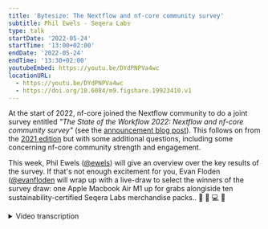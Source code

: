 ```yaml
---
title: 'Bytesize: The Nextflow and nf-core community survey'
subtitle: Phil Ewels - Seqera Labs
type: talk
startDate: '2022-05-24'
startTime: '13:00+02:00'
endDate: '2022-05-24'
endTime: '13:30+02:00'
youtubeEmbed: https://youtu.be/DYdPNPVa4wc
locationURL:
  - https://youtu.be/DYdPNPVa4wc
  - https://doi.org/10.6084/m9.figshare.19923410.v1
---
```


At the start of 2022, nf-core joined the Nextflow community to do a joint survey entitled _"The State of the Workflow 2022: Nextflow and nf-core community survey"_ (see the [announcement blog post](https://seqera.io/blog/the-state-of-the-workflow-the-2022-nextflow-and-nf-core-community-survey/)). This follows on from the [2021 edition](https://seqera.io/blog/state-of-nextflow-2021-results/) but with some additional questions, including some concerning nf-core community strength and engagement.

This week, Phil Ewels ([@ewels](https://github.com/ewels/)) will give an overview over the key results of the survey. If that's not enough excitement for you, Evan Floden ([@evanfloden](https://github.com/evanfloden) will wrap up with a live-draw to select the winners of the survey draw: one Apple Macbook Air M1 up for grabs alongiside ten sustainability-certified Seqera Labs merchandise packs.. 🤩 💚 💻 👕

<details markdown="1"><summary>Video transcription</summary>
:::note
The content has been edited to make it reader-friendly
:::

[0:01](https://youtu.be/DYdPNPVa4wct=1)
Thank you everybody for joining today's nf-core bytesize talk. Usually these short talks are about specific topics like how to develop code within the nf-core framework or about specific pipelines things like that. Today's a little bit different because we're going to go over the results of the Nextflow and nf-core community survey.

[0:20](https://youtu.be/DYdPNPVa4wct=20)
Those of you who are on Twitter and who are on the nf-core Slack will have seen me posting, requesting everybody to take a few minutes to fill in the survey back at the start of the year, around January / February time. Basically, it's something we're trying to do annually to really take a snapshot of all the different people using Nextflow, who everyone is, why everyone is using Nextflow, what works, what doesn't work, to try and prioritize development, and also really get a feel for what needs the most attention, both in the community and in the software.

[1:00](https://youtu.be/DYdPNPVa4wct=60)
So, apologies for that spam back at the start of the year, if you had that in multiple channels, but many thanks to everybody who filled it in. Those of you who followed through on clicking that link will have ended up on the Seqera labs webpage, which looked like this and you went through and followed the multi-step survey. One of the main reasons we want to do this survey is because Nextflow and nf-core are co-funded by a Chan Zuckerberg Initiative grant. This particular grant is called a diversity and inclusion grant through the "essential open source for science" program. And the focus of this particular grant that we're on is about trying to what the grant cycle is: improve the diversity and inclusion both geographically and through every other metric.

[1:53](https://youtu.be/DYdPNPVa4wct=113)
In order to track whether we're doing a good job, we need some metrics. It's very difficult to track this, but one of the things we want to use is this survey, basically. And so by doing it pretty early on within the scope of this two year grant we're hoping we can track improvement over the next two years, time will tell. It's really important for us within the context of community growth and funding. Let's dig in.

[2:21](https://youtu.be/DYdPNPVa4wct=141)
Those of you who are active on Twitter may have noticed that a Seqera labs tweet went out a couple of hours ago, there is a blog post on Seqera labs website, all about this with the infographics. You can find all of this information dig into it yourself. If you haven't done already. I'm going to go through some of the key conclusions in this talk. And I'm also going to put out a few additional statistics, which didn't make it into the infographic, just so that you don't feel like I'm repeating myself completely.

[2:49](https://youtu.be/DYdPNPVa4wct=169)
Let's start off with some community demographics. Firstly, as hopefully we already knew and hoped, we are very global community, which I love. The majority of users are based in the US and in the UK and certainly in Europe. That's fairly inevitable from our origins of the community and also mirrors the density of people working in the field in bioinformatics. But there was I think 36 different countries in the respondents list, which is fantastic. I'm sure that's up a lot since the last few years. That's really nice to see. We're increasingly spreading around the world. And let's see if we can push these numbers up and make that map go even more blue then next year.

[3:37](https://youtu.be/DYdPNPVa4wct=217)
The majority of people, we asked what your favourite primary language for reading and writing was. Most of you picked English, which is not a surprise. But there's quite a lot of people speaking other languages as well. We have a pretty terrible gender equality. I'm not sure it's just our fault. I think it's probably indicative of a wider issue, but that's definitely something that could, of course, be improved if anyone has any ideas. And yeah, there's a pretty wide range of people, lots of early stage researchers using Nextflow and lots of people well into their career as well. It's really nice to see these kinds of things and get a feel for who everyone is.

[4:19](https://youtu.be/DYdPNPVa4wct=259)
So I said there's lots of languages. You can see English is up there at the top, but there's a long, long tail. And interestingly, a lot of people bundled into that "other" category there. So, again, there's a nod to how diverse our community is already. And this is really useful, for example, if we want to prioritise any efforts to translate material. We know which language is the most important to our community.

[4:45](https://youtu.be/DYdPNPVa4wct=285)
Digging into a bit more of what it is that everybody does, very similar to last year, the majority of people who filled in the survey are classed themselves as bioinformaticians. Few other people with different categories, job categories is always difficult. You can look into the others category of people, some identity crisis issues going on there. But most people are bioinformaticians working with biological datasets. Lots of people within academia and research, but also a lot of people in biotech startups, especially that seems to be growing since last year, and pharma and clinical work. That's really interesting to see as Nextflow matures and gets more heavily adopted, it's branching out of academia a little bit into the wider community.

[5:35](https://youtu.be/DYdPNPVa4wct=335)
Lots of people who filled in the survey have only recently started using Nextflow, which is really interesting, still under a year for the majority of people who filled in the survey. Welcome, all of you. Even though some of the statistics came out similar to last year, we're actually looking at a lot of people here who are new. And I think that's fantastic. It shows we're still, I haven't saturated the market by any means. There's still lots of people who don't know about Nextflow and lots of people joining the community all the time.

[6:08](https://youtu.be/DYdPNPVa4wct=)
Generally, you're a very happy bunch. Everybody likes Nextflow, which is good. Maybe there's a bias in who fills in the survey here, but generally everyone seems to say that they're very happy with Nextflow and with the community. The vast majority of you would recommend - and I believe do recommend - Nextflow to your colleagues. And that's actually slightly better than last year. An even slightly better satisfaction rate, which is never a bad thing. Always room to improve at the top.

[6:40](https://youtu.be/DYdPNPVa4wct=400)
Something that didn't make it into a blog post, but I think is one of the more interesting parts of the survey, is those of you who felt frustrated with Nextflow. It's not a complete paradox here. I think it's fine to say you're satisfied with Nextflow, but you are occasionally feeling frustrated with it. That's natural with any programming language. And so if you've ever felt like this, you're not alone. Most of us have at times felt frustrated with Nextflow.

[7:05](https://youtu.be/DYdPNPVa4wct=425)
I dug into that a little bit and started reading 300-and-something free text responses here about why all of you have felt frustrated. The common themes that jumped out to me were familiar to many of you, I'm sure, the fact that Nextflow works with Groovy, which is not one of the mainstream languages for bioinformatics people. And a lot of people say they often struggle to interpret what the error messages mean. It's people saying it can be quite difficult to get into Nextflow and nf-core as a steep learning curve. And a few people saying that the community is so active, things are moving so fast, it was difficult to stay up to date, which is a double edged sword there. There's lots of activity, which is great, but it can be difficult to keep up. Just for those of you who filled in this question, know that we hear you. These are all things we're aware of within Nextflow and nf-core and things that we're always trying to improve on.

[7:59](https://youtu.be/DYdPNPVa4wct=479)
I went a bit further, just because I could, and threw together a quick word cloud here for all the things that annoy you, just as a form of venting, I guess. But it can't be all that bad because you're all really happy. A couple more questions here. People asking why you're running Nextflow. And the first two categories, people running and writing their own workflows, basically doing analysis for themselves. The next two categories are people running and building workflows for other people. Bioinformatics core groups and things like that. And a handful of you building larger systems that include Nextflow.

[8:43](https://youtu.be/DYdPNPVa4wct=523)
When it comes to the workflows you're using, lots of people building their own workflows, which is of course expected, but a fantastic number of you using nf-core workflows. Now, again, in fairness, there's probably some bias here. We've pushed out this survey through nf-core channels amongst others. I would sort of hope that at least some of you were using nf-core pipelines. But still, it's fantastic to see so many people responding that they are using nf-core workflows on a regular basis. And this is a really valuable resource.

[9:13](https://youtu.be/DYdPNPVa4wct=553)
But you're also quite promiscuous. It's not just Nextflow. Over half of users are using more than one workflow tool, which I was quite surprised by this result. Lots of you are using Snakemake and Nextflow, Galaxy, CWL, whatever you need to get the job done. Just because you're very happy with Nextflow doesn't mean you're blind to all the alternatives. And that's no bad thing. It's good to have some competition and cross fertilization of ideas.

[9:42](https://youtu.be/DYdPNPVa4wct=582)
When it comes to where you're running compute environments that everyone uses, the majority, just like last year, are still running on HPCs, on-premises clusters and also single computers. And that's not something we expect to change massively in the near future. But there is an uptick in the number of people using cloud. If you compare to last year, the categories are pretty much the same, but basically there's a bit of an increase in the people who are using private clouds, especially. Anyway, decreasing the number of people using HPCs.

[10:22](https://youtu.be/DYdPNPVa4wct=622)
For those of you who are running with HPCs, the majority use SLURM. That's definitely the most common scheduler, followed by Grid Engine, and that's again similar to last year. And we see that in the community on Slack, people posting questions, lots of people using SLURM. Quite a lot of people using public cloud today, and quite a lot of people planning to move towards the cloud, lots of people looking in that direction. And when we compare the different types of cloud to different public clouds available, AWS, Amazon is by far the most popular, but Azure has a climbing rank there. And again, if you break this down by where people are answering from, lots of people in academia working with clusters and public cloud is super popular within the private sector, which maybe is not that surprising. But yeah, up to 77% of people within private sector are using the public cloud now.

[11:23](https://youtu.be/DYdPNPVa4wct=683)
Last year we asked about Kubernetes, a bit of a hot topic for those of you who know about it. Lots of people, a small number of people, I think it was about 8% last year, who are already using Kubernetes. Lots of people saying you're planning to use Kubernetes in the future. We're curious to see if anything changes in the year. It hasn't. There's pretty much exactly the same number of people saying that they are actively using Kubernetes today across the various different Kubernetes solutions. But again, lots of people saying that they're interested in it. Moving forward, we'll see if anything changes there in the future.

[12:07](https://youtu.be/DYdPNPVa4wct=727)
We asked a bit about the different traits, the reasons that you're use Nextflow, what things do you find important when you're choosing which tool to use. And the winner of this category was definitely documentation. I'm totally with you on this one. I've got a soft spot for trying to put together documentation for tools. Documentation and performance are the two outstanding categories here. And when we asked you, OK, within documentation and learning materials, what do you use the most, what's most useful? The official documentation, the reference documentation came top and nf-core came a close second. That's great to see. Everyone is using the documentation that we've been building. And this is definitely a hot topic for us right now. We've got lots of room for improvement with documentation. That's good to see.

[13:08](https://youtu.be/DYdPNPVa4wct=788)
This survey went out just before the Nextflow slack went live. Everyone was still using the Nextflow gitter at that point. But we asked about the nf-core slack. And the vast majority of people who responded knew about and used the nf-core slack, which is great. Not only is the nf-core community building pipelines and standards, but it's also a big support channel. And lots of people are also feeding back into the community. Nearly 30 percent of people are contributing back to these nf-core community pipelines. It's really good to see. It's a two way street there.

[13:46](https://youtu.be/DYdPNPVa4wct=826)
Apparently no one really wants a graphical interface for their workflow manager. It's fair enough. But you can see documentation really stands out as being very important to lots of people. And then also we're thinking about integrations and this is more tooling, it's quite detailed here. But a lot of you want to be able to optimize computational resources, which makes sense. Unit tests was a popular category here. This is great. This is real fodder here for feeding into the Nextflow development process, and nf-core, to really prioritize which topics need to be tackled.

[14:33](https://youtu.be/DYdPNPVa4wct=873)
Right. I'm going to wrap up there. You can go and look into this in more detail yourself and make your own conclusions on the Seqera website. And we've got the blog post which went live this morning so you can click through to that. If you have any questions, just quickly check the questions now. Before we go on. No? OK, in that case, I will hand over at this point to Evan, CEO of Seqera, and Evan is going to share with us a live draw for the present surprises because there was definitely an ulterior motive for some of you to fill in this survey. And with that, I'll stop sharing and I'll pass over to Evan.

[15:21](https://youtu.be/DYdPNPVa4wct=921)
(Evan) Thanks a lot, Phil. This should be pretty short here. But what we have is part of the survey we had. Around 10 people, 10 prizes, which were set up for our Nextflow and Seqera Labs merchandise packs. As part of that we took all of the names, and we placed them into this big sort of circular prize drawer here. And from there we drew 10 people. We just did this earlier on this morning, mostly because it takes some time, but if you want to watch it you can go through the whole thing. The winners of the merchandise packs that had as part of that are Jacob, Stefano, Susanna, Anca, Li Z, Yuk K, Niclas, Adam, Avinash, and Chela. We'll reach out to all of you, send you out a link where you can get this. It's got a hoodie in there. We've got t-shirts, hats, and some cool Nextflow socks as well. Thanks to everyone for doing that.

The next part of it is around the prize for the Mac. As part of that we're going to do that live and I'm going to share my screen here and hopefully be able to do this. Again this is the similar thing where everyone's names be entered into this, and we will draw the winner. Hopefully you can share a part of my screen here to do that. Okay wasn't too far off. So, this will take about 10 seconds or so to run through, and we will have the winner. Let's start that off now. Let's spin around. And the winner of the Mac M1 for the prize is Michael H from USA. Congratulations Michael we'll reach out to you and send you through an email with the information and go from there. That's it. I think thanks so much to Phil for bringing that presentation together.

As I say, if you want to go reach out and have a look at the blog. We are going to try and do these more regularly. This is the second year of this and a lot of this information becomes more useful the more as it's worth. I'm not sure if for some reason my video is off but here I am. I'm a real person. Thanks everyone for joining. Say, read the blog, reach out to us if you've got any questions, always appreciate everyone's work and yeah thanks so much.

[17:45](https://youtu.be/DYdPNPVa4wct=1045)
(host) Thank you very much. Are there any questions for Phil or Evan from the audience? I don't think so. Then I would like to thank both of you, and also the Chan Zuckerberg Initiative for funding, of course, and I'm going to stop the recording now, but be aware that you can always ask more about today's topic in the bytesize channel on Slack. And yeah, contact us if you have any other questions.

</details>

